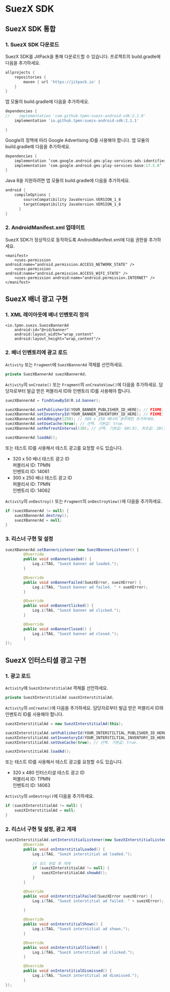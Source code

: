 # **SuezX SDK**

## SuezX SDK 통합

### 1. SuezX SDK 다운로드
SuezX SDK를 JitPack을 통해 다운로드할 수 있습니다. 프로젝트의 build.gradle에 다음을 추가하세요. 
~~~groovy
allprojects {
    repositories {
        maven { url 'https://jitpack.io' }
    }
}
~~~

앱 모듈의 build.gradle에 다음을 추가하세요.
~~~groovy
dependencies {
//    implementation 'com.github.tpmn:suezx-android-sdk:2.1.0'
    implementation 'io.github.tpmn:suezx-android-sdk:2.1.1'

}
~~~

Google의 정책에 따라 Google Advertising ID를 사용해야 합니다. 앱 모듈의 build.gradle에 다음을 추가하세요.
~~~groovy
dependencies {
    implementation ‘com.google.android.gms:play-services-ads-identifier:17.0.0’
    implementation ‘com.google.android.gms:play-services-base:17.5.0’
}
~~~

Java 8을 지원하려면 앱 모듈의 build.gradle에 다음을 추가하세요.
~~~groovy
android {
    compileOptions {
        sourceCompatibility JavaVersion.VERSION_1_8
        targetCompatibility JavaVersion.VERSION_1_8
      }
}
~~~

### 2. AndroidManifest.xml 업데이트
SuezX SDK가 정상적으로 동작하도록 AndroidManifest.xml에 다음 권한을 추가하세요.
~~~
<manifest>
    <uses-permission android:name="android.permission.ACCESS_NETWORK_STATE" />
    <uses-permission android:name="android.permission.ACCESS_WIFI_STATE" />
    <uses-permission android:name="android.permission.INTERNET" />
</manifest>
~~~

## SuezX 배너 광고 구현

### 1. XML 레이아웃에 배너 인벤토리 정의
~~~
<io.tpmn.suezx.SuezxBannerAd
    android:id="@+id/banner"
    android:layout_width="wrap_content"
    android:layout_height="wrap_content"/>
~~~

### 2. 배너 인벤토리에 광고 로드
`Activity` 또는 `Fragment`에 `SuezXBannerAd` 객체를 선언하세요.
~~~java
private SuezXBannerAd suezXBannerAd;
~~~

`Activity`의 `onCreate()` 또는 `Fragment`의 `onCreateView()`에 다음을 추가하세요. 담당자로부터 발급 받은 퍼블리셔 ID와 인벤토리 ID를 사용해야 합니다.
~~~java
suezXBannerAd = findViewById(R.id.banner);

suezXBannerAd.setPublisherId(YOUR_BANNER_PUBLISHER_ID_HERE); // FIXME: 배너 퍼블리셔 ID를 넣으세요.
suezXBannerAd.setInventoryId(YOUR_BANNER_INVENTORY_ID_HERE); // FIXME: 배너 인벤토리 ID를 넣으세요.
suezXBannerAd.setAdHeight(250); // 300 x 250 배너의 경우에만 추가하세요.
suezXBannerAd.setUseCache(true); // 선택. 기본값: true. 
suezXBannerAd.setRefreshInterval(30); // 선택. 기본값: 60(초), 최솟값: 20(초), 최댓값: 120(초).

suezXBannerAd.loadAd();
~~~

또는 테스트 ID를 사용해서 테스트 광고를 요청할 수도 있습니다.
- 320 x 50 배너 테스트 광고 ID  
퍼블리셔 ID: TPMN  
인벤토리 ID: 14061
- 300 x 250 배너 테스트 광고 ID   
퍼블리셔 ID: TPMN  
인벤토리 ID: 14062

`Activity`의 `onDestroy()` 또는 `Fragment`의 `onDestroyView()`에 다음을 추가하세요.
~~~java
if (suezXBannerAd != null) {
    suezXBannerAd.destroy();
    suezXBannerAd = null;
}
~~~

### 3. 리스너 구현 및 설정
~~~java
suezXBannerAd.setBannerListener(new SuezXBannerListener() {
        @Override
        public void onBannerLoaded() {
            Log.i(TAG, "SuezX banner ad loaded.");
        }

        @Override    
        public void onBannerFailed(SuezXError, suezXError) {
            Log.i(TAG, "SuezX banner ad failed. " + sueXError);
        }

        @Override
        public void onBannerClicked() {
            Log.i(TAG, "SuezX banner ad clicked.");
        }

        @Override
        public void onBannerClosed() {
            Log.i(TAG, "SuezX banner ad closed.");
        }
});
~~~

## SuezX 인터스티셜 광고 구현

### 1. 광고 로드
`Activity`에 `SuezXInterstitialAd` 객체를 선언하세요.
~~~java
private SuezXInterstitialAd suezXInterstitialAd;
~~~

`Activity`의 `onCreate()`에 다음을 추가하세요. 담당자로부터 발급 받은 퍼블리셔 ID와 인벤토리 ID를 사용해야 합니다.
~~~java
suezXInterstitialAd = new SuezXInterstitialAd(this);

suezXInterstitialAd.setPublisherId(YOUR_INTERSTILTIAL_PUBLISHER_ID_HERE); // FIXME: 인터스티셜 퍼블리셔 ID를 넣으세요.
suezXInterstitialAd.setInventoryId(YOUR_INTERSTILTIAL_INVENTORY_ID_HERE); // FIXME: 인터스티셜 인벤토리 ID를 넣으세요.
suezXInterstitialAd.setUseCache(true); // 선택. 기본값: true.

suezXInterstitialAd.loadAd();
~~~

또는 테스트 ID를 사용해서 테스트 광고를 요청할 수도 있습니다.
- 320 x 480 인터스티셜 테스트 광고 ID  
퍼블리셔 ID: TPMN  
인벤토리 ID: 14063

`Activity`의 `onDestroy()`에 다음을 추가하세요.
~~~java
if (suezXInterstitialAd != null) {
    suezXInterstitialAd = null;
}
~~~

### 2. 리스너 구현 및 설정, 광고 게재
~~~java
suezXInterstitialAd.setInterstitialListener(new SuezXInterstitialListener() {
        @Override
        public void onInterstitialLoaded() {
            Log.i(TAG, "SuezX interstitial ad loaded.");
            
            // 로드 완료 후 게재
            if (suezXInterstitialAd != null) {
                suezXInterstitialAd.showAd();
            }
        }

        @Override
        public void onInterstitialFailed(SuezXError suezXError) {
            Log.i(TAG, "SuezX interstitial ad failed. " + suezXError);
        
        }

        @Override
        public void onInterstitialShown() {
            Log.i(TAG, "SuezX interstitial ad shown.");
        }

        @Override
        public void onInterstitialClicked() {
            Log.i(TAG, "SuezX interstitial ad clicked.");
        }

        @Override
        public void onInterstitialDismissed() {
            Log.i(TAG, "SuezX interstitial ad dismissed.");
        }
});
~~~
